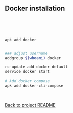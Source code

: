 ## Docker installation

<br>
<br>


```sh

apk add docker


### adjust username
addgroup $(whoami) docker

rc-update add docker default
service docker start

# Add docker compose
apk add docker-cli-compose


```

<br>

[Back to project README](README.md)